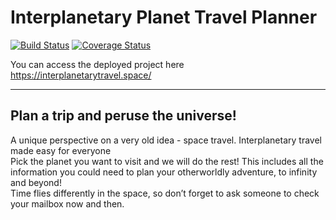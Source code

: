 # Interplanetary Planet Travel Planner

[![Build Status](https://travis-ci.com/mi544/interplanetary-travel-planner.svg?branch=development)](https://travis-ci.com/mi544/interplanetary-travel-planner)
[![Coverage Status](https://coveralls.io/repos/github/mi544/interplanetary-travel-planner/badge.svg)](https://coveralls.io/github/mi544/interplanetary-travel-planner)

You can access the deployed project here <https://interplanetarytravel.space/>

---

## Plan a trip and peruse the universe!

A unique perspective on a very old idea - space travel. Interplanetary travel made easy for everyone<br />
Pick the planet you want to visit and we will do the rest! This includes all the information you could need to plan your otherworldly adventure, to infinity and beyond!<br />
Time flies differently in the space, so don’t forget to ask someone to check your mailbox now and then.
